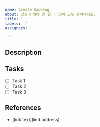 ```yaml
---
name: Create Backlog
about: 당신이 해야 할 일, 이곳에 모두 쏟아내시오.
title: ''
labels: ''
assignees: ''

---
```


## Description

<!--
당신이 할 일에 대한 설명을 꼭 작성해주세요.
주의사항
- 당신이 하지 않는다고 가정하고 설명할 것
- 중학교 2학년이 이해할 정도로 상세히 설명할 것
-->

## Tasks

- [ ] Task 1
- [ ] Task 2
- [ ] Task 3

## References

- [link text](lind address)
